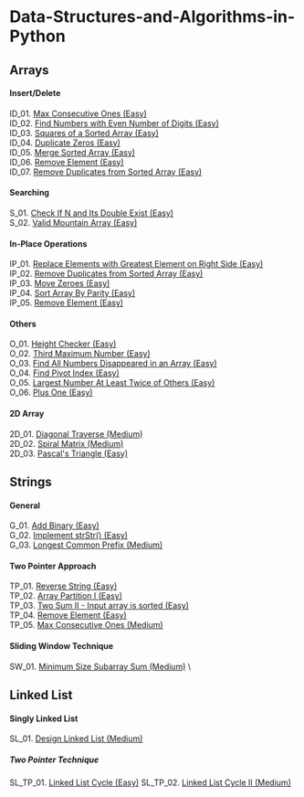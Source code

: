 # Data-Structures-and-Algorithms-in-Python

## Arrays

#### Insert/Delete
ID_01. [Max Consecutive Ones (Easy)](https://leetcode.com/explore/learn/card/fun-with-arrays/521/introduction/3238/) \
ID_02. [Find Numbers with Even Number of Digits (Easy)](https://leetcode.com/explore/learn/card/fun-with-arrays/521/introduction/3237/) \
ID_03. [Squares of a Sorted Array (Easy)](https://leetcode.com/explore/learn/card/fun-with-arrays/521/introduction/3240/) \
ID_04. [Duplicate Zeros (Easy)](https://leetcode.com/explore/learn/card/fun-with-arrays/525/inserting-items-into-an-array/3245/) \
ID_05. [Merge Sorted Array (Easy)](https://leetcode.com/explore/learn/card/fun-with-arrays/525/inserting-items-into-an-array/3253/) \
ID_06. [Remove Element (Easy)](https://leetcode.com/explore/learn/card/fun-with-arrays/526/deleting-items-from-an-array/3247/) \
ID_07. [Remove Duplicates from Sorted Array (Easy)](https://leetcode.com/explore/learn/card/fun-with-arrays/526/deleting-items-from-an-array/3248/) 
#### Searching 
S_01. [Check If N and Its Double Exist (Easy)](https://leetcode.com/explore/learn/card/fun-with-arrays/527/searching-for-items-in-an-array/3250/) \
S_02. [Valid Mountain Array (Easy)](https://leetcode.com/explore/learn/card/fun-with-arrays/527/searching-for-items-in-an-array/3251/)
#### In-Place Operations
IP_01. [Replace Elements with Greatest Element on Right Side (Easy)](https://leetcode.com/explore/learn/card/fun-with-arrays/511/in-place-operations/3259/) \
IP_02. [Remove Duplicates from Sorted Array (Easy)](https://leetcode.com/explore/learn/card/fun-with-arrays/511/in-place-operations/3258/) \
IP_03. [Move Zeroes (Easy)](https://leetcode.com/explore/learn/card/fun-with-arrays/511/in-place-operations/3157/) \
IP_04. [Sort Array By Parity (Easy)](https://leetcode.com/explore/learn/card/fun-with-arrays/511/in-place-operations/3260/) \
IP_05. [Remove Element (Easy)](https://leetcode.com/explore/learn/card/fun-with-arrays/511/in-place-operations/3575/)
#### Others
O_01. [Height Checker (Easy)](https://leetcode.com/explore/learn/card/fun-with-arrays/523/conclusion/3228/) \
O_02. [Third Maximum Number (Easy)](https://leetcode.com/explore/learn/card/fun-with-arrays/523/conclusion/3231/) \
O_03. [Find All Numbers Disappeared in an Array (Easy)](https://leetcode.com/explore/learn/card/fun-with-arrays/523/conclusion/3270/) \
O_04. [Find Pivot Index (Easy)](https://leetcode.com/explore/learn/card/array-and-string/201/introduction-to-array/1144/) \
O_05. [Largest Number At Least Twice of Others (Easy)](https://leetcode.com/explore/learn/card/array-and-string/201/introduction-to-array/1147/) \
O_06. [Plus One (Easy)](https://leetcode.com/explore/learn/card/array-and-string/201/introduction-to-array/1148/)
#### 2D Array
2D_01. [Diagonal Traverse (Medium)](https://leetcode.com/explore/learn/card/array-and-string/202/introduction-to-2d-array/1167/) \
2D_02. [Spiral Matrix (Medium)](https://leetcode.com/explore/learn/card/array-and-string/202/introduction-to-2d-array/1168/) \
2D_03. [Pascal's Triangle (Easy)](https://leetcode.com/explore/learn/card/array-and-string/202/introduction-to-2d-array/1170/) 

## Strings

#### General
G_01. [Add Binary (Easy)](https://leetcode.com/explore/learn/card/array-and-string/203/introduction-to-string/1160/) \
G_02. [Implement strStr() (Easy)](https://leetcode.com/explore/learn/card/array-and-string/203/introduction-to-string/1161/) \
G_03. [Longest Common Prefix (Medium)](https://leetcode.com/explore/learn/card/array-and-string/203/introduction-to-string/1162/) 
#### Two Pointer Approach
TP_01. [Reverse String (Easy)](https://leetcode.com/explore/learn/card/array-and-string/205/array-two-pointer-technique/1183/) \
TP_02. [Array Partition I (Easy)](https://leetcode.com/explore/learn/card/array-and-string/205/array-two-pointer-technique/1154/) \
TP_03. [Two Sum II - Input array is sorted (Easy)](https://leetcode.com/explore/learn/card/array-and-string/205/array-two-pointer-technique/1153/) \
TP_04. [Remove Element (Easy)](https://leetcode.com/explore/learn/card/array-and-string/205/array-two-pointer-technique/1151/) \
TP_05. [Max Consecutive Ones (Medium)](https://leetcode.com/explore/learn/card/array-and-string/205/array-two-pointer-technique/1301/)
#### Sliding Window Technique
SW_01. [Minimum Size Subarray Sum (Medium)](https://leetcode.com/explore/learn/card/array-and-string/205/array-two-pointer-technique/1299/) \

## Linked List

#### Singly Linked List
SL_01. [Design Linked List (Medium)](https://leetcode.com/explore/learn/card/linked-list/209/singly-linked-list/1290/)
##### Two Pointer Technique
SL_TP_01. [Linked List Cycle (Easy)](https://leetcode.com/explore/learn/card/linked-list/214/two-pointer-technique/1212/)
SL_TP_02. [Linked List Cycle II (Medium)](https://leetcode.com/explore/learn/card/linked-list/214/two-pointer-technique/1214/)

